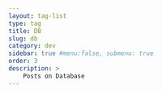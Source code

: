 ```yaml
---
layout: tag-list
type: tag
title: DB
slug: db
category: dev
sidebar: true #menu:false, submenu: true
order: 3
description: >
    Posts on Database
---
```


